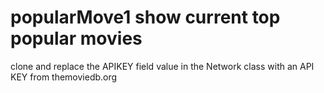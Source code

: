 # popularMove1 show current top popular movies
clone and replace the APIKEY field value in the Network class with an API KEY from  themoviedb.org
